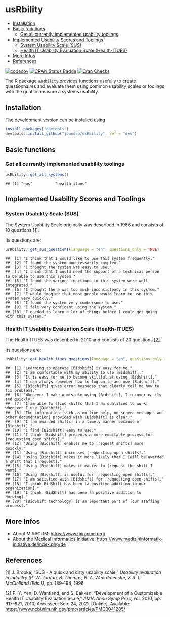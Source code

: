 usRbility
================

-   [Installation](#installation)
-   [Basic functions](#basic-functions)
    -   [Get all currently implemented usability
        toolings](#get-all-currently-implemented-usability-toolings)
-   [Implemented Usability Scores and
    Toolings](#implemented-usability-scores-and-toolings)
    -   [System Usability Scale (SUS)](#system-usability-scale-sus)
    -   [Health IT Usability Evaluation Scale
        (Health-ITUES)](#health-it-usability-evaluation-scale-health-itues)
-   [More Infos](#more-infos)
-   [References](#references)

<!-- badges: start -->

[![codecov](https://codecov.io/gh/joundso/usRbility/branch/master/graph/badge.svg)](https://codecov.io/gh/joundso/usRbility)
[![CRAN Status
Badge](https://www.r-pkg.org/badges/version-ago/usRbility)](https://cran.r-project.org/package=usRbility)
[![Cran
Checks](https://cranchecks.info/badges/worst/usRbility)](https://cran.r-project.org/web/checks/check_results_usRbility.html)

<!-- badges: end -->

The R package `usRbility` provides functions usefully to create
questionnaires and evaluate them using common usability scales or
toolings with the goal to measure a systems usability.

## Installation

<!---
You can install `usRbility` directly from CRAN:

```r
install.packages("usRbility")
```
-->

The development version can be installed using

``` r
install.packages("devtools")
devtools::install_github("joundso/usRbility", ref = "dev")
```

## Basic functions

### Get all currently implemented usability toolings

``` r
usRbility::get_all_systems()
```

    ## [1] "sus"          "health-itues"

## Implemented Usability Scores and Toolings

### System Usability Scale (SUS)

The System Usability Scale originally was described in 1986 and consists
of 10 questions [\[1\]](#ref-brooke1996).

Its questions are:

<!-- ```{r list_sus_questions, results='asis'} -->
<!-- for (q in usRbility::get_sus_questions(language = "en", questions_only = TRUE)) { -->
<!--   cat(paste0("1. ", q, "\n")) -->
<!-- } -->
<!-- ``` -->

``` r
usRbility::get_sus_questions(language = "en", questions_only = TRUE)
```

    ##  [1] "I think that I would like to use this system frequently."                                  
    ##  [2] "I found the system unnecessarily complex."                                                 
    ##  [3] "I thought the system was easy to use."                                                     
    ##  [4] "I think that I would need the support of a technical person to be able to use this system."
    ##  [5] "I found the various functions in this system were well integrated."                        
    ##  [6] "I thought there was too much inconsistency in this system."                                
    ##  [7] "I would imagine that most people would learn to use this system very quickly."             
    ##  [8] "I found the system very cumbersome to use."                                                
    ##  [9] "I felt very confident using the system."                                                   
    ## [10] "I needed to learn a lot of things before I could get going with this system."

### Health IT Usability Evaluation Scale (Health-ITUES)

The Health-ITUES was described in 2010 and consists of 20 questions
[\[2\]](#ref-yen2010a).

Its questions are:

``` r
usRbility::get_health_itues_questions(language = "en", questions_only = TRUE)
```

    ##  [1] "Learning to operate [Bidshift] is easy for me."                                                                       
    ##  [2] "I am comfortable with my ability to use [Bidshift]."                                                                  
    ##  [3] "It is easy for me to become skillful at using [Bidshift]."                                                            
    ##  [4] "I can always remember how to log on to and use [Bidshift]."                                                           
    ##  [5] "[Bidshift] gives error messages that clearly tell me how to fix problems."                                            
    ##  [6] "Whenever I make a mistake using [Bidshift], I recover easily and quickly."                                            
    ##  [7] "I am able to [find shifts that I am qualified to work] whenever I use [Bidshift]."                                    
    ##  [8] "The information (such as on-line help, on-screen messages and other documentation) provided with [Bidshift] is clear."
    ##  [9] "I [am awarded shifts] in a timely manner because of [Bidshift]."                                                      
    ## [10] "I find [Bidshift] easy to use."                                                                                       
    ## [11] "I think [Bidshift] presents a more equitable process for [requesting open shifts]."                                   
    ## [12] "Using [Bidshift] enables me to [request shifts] more quickly."                                                        
    ## [13] "Using [Bidshift] increases [requesting open shifts]."                                                                 
    ## [14] "Using [Bidshift] makes it more likely that I [will be awarded a shift that I request]."                               
    ## [15] "Using [Bidshift] makes it easier to [request the shift I want]."                                                      
    ## [16] "Using [Bidshift] is useful for [requesting open shifts]."                                                             
    ## [17] "I am satisfied with [Bidshift] for [requesting open shifts]."                                                         
    ## [18] "I think BidShift has been [a positive addition to our organization]."                                                 
    ## [19] "I think [BidShift] has been [a positive addition to Nursing]."                                                        
    ## [20] "[BidShift technology] is an important part of [our staffing process]."

## More Infos

-   About MIRACUM: <https://www.miracum.org/>
-   About the Medical Informatics Initiative:
    <https://www.medizininformatik-initiative.de/index.php/de>

## References

<div id="refs" class="references csl-bib-body">

<div id="ref-brooke1996" class="csl-entry">

<span class="csl-left-margin">\[1\] </span><span
class="csl-right-inline">J. Brooke, “SUS - A quick and dirty usability
scale,” *Usability evaluation in industry (P. W. Jordan, B. Thomas, B.
A. Weerdmeester, & A. L. McClelland (Eds.))*, pp. 189–194, 1996.</span>

</div>

<div id="ref-yen2010a" class="csl-entry">

<span class="csl-left-margin">\[2\] </span><span
class="csl-right-inline">P.-Y. Yen, D. Wantland, and S. Bakken,
“Development of a Customizable Health IT Usability Evaluation Scale,”
*AMIA Annu Symp Proc*, vol. 2010, pp. 917–921, 2010, Accessed: Sep. 24,
2021. \[Online\]. Available:
<https://www.ncbi.nlm.nih.gov/pmc/articles/PMC3041285/></span>

</div>

</div>
